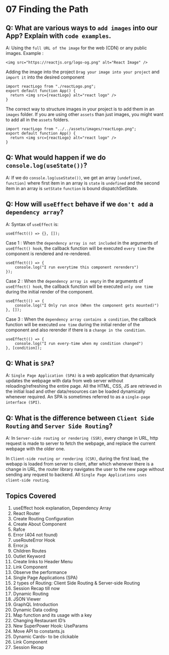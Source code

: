 # 07 Finding the Path


## Q: What are various ways to `add images` into our App? Explain with `code examples`.
A: Using the `full URL of the image` for the web (CDN) or any public images.
Example : 
```
<img src="https://reactjs.org/logo-og.png" alt="React Image" />
```
Adding the image into the project 
`Drag your image into your project` and `import it` into the desired component
```
import reactLogo from "./reactLogo.png";
export default function App() {
  return <img src={reactLogo} alt="react logo" />
}
```
The correct way to structure images in your project is to add them in an `images` folder. If you are using other `assets` than just images, you might want to add all in the `assets` folders. 
```
import reactLogo from "../../assets/images/reactLogo.png";
export default function App() {
  return <img src={reactLogo} alt="react logo" />
}
```


## Q: What would happen if we do `console.log(useState())`?
A: If we do `console.log(useState())`, we get an array `[undefined, function]`  where first item in an array is `state` is `undefined` and the second item in an array is `setState` `function` is bound dispatchSetState.


## Q: How will `useEffect` behave if we `don't add` a `dependency array`?
A: Syntax of `useEffect` is:
```
useEffect(() => {}, []);
```
Case 1 : When the `dependency array is not included` in the arguments of `useEffect() hook`, the callback function will be executed `every time` the component is rendered and re-rendered.
```
useEffect(() => {
	console.log("I run everytime this component rerenders")
});
```
Case 2 : When the `dependency array is empty` in the arguments of `useEffect() hook`, the callback function will be executed `only one time` during the initial render of the component.
```
useEffect(() => {
	console.log("I Only run once (When the component gets mounted)")
}, []);
```
Case 3 :  When the `dependency array contains a condition`,  the callback function will be executed  `one time` during the initial render of the component and also rerender if there is a `change in the condition`.
```
useEffect(() => {
	console.log("I run every-time when my condition changed")
}, [condition]);
```


## Q: What is `SPA`?
A: `Single Page Application (SPA)` is a web application that dynamically updates the webpage with data from web server without reloading/refreshing the entire page. All the HTML, CSS, JS are retrieved in the initial load and other data/resources can be loaded dynamically whenever required. An SPA is sometimes referred to as a `single-page interface (SPI)`.


## Q: What is the difference between `Client Side Routing` and `Server Side Routing`?
A: In `Server-side routing or rendering (SSR)`, every change in URL, http request is made to server to fetch the webpage, and replace the current webpage with the older one. 

In `Client-side routing or rendering (CSR)`, during the first load, the webapp is loaded from server to client, after which whenever there is a change in URL, the router library navigates the user to the new page without sending any request to backend. All `Single Page Applications uses client-side routing`. 

## Topics Covered

1. useEffect hook explanation, Dependency Array
2. React Router 
3. Create Routing Configuration
4. Create About Component
5. Rafce
6. Error (404 not found)
7. useRouteError Hook
8. Error.js
9. Children Routes
10. Outlet Keyword
11. Create links to Header Menu
12. Link Component 
13. Observe the performance
14. Single Page Applications (SPA)
15. 2 types of Routing: Client Side Routing & Server-side Routing
16. Session Recap till now 
17. Dynamic Routing
18. JSON Viewer
19. GraphQL Introduction
20. Dynamic Data coding 
21. Map function and its usage with a key 
22. Changing Restaurant ID’s
23. New SuperPower Hook: UseParams
24. Move API to constants.js
25. Dynamic Cards- to be clickable
26. Link Component
27. Session Recap
